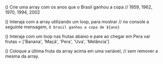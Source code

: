 () Crie uma array com os anos que o Brasil ganhou a copa
// 1959, 1962, 1970, 1994, 2002

() Interaja com a array utilizando um loop, para mostrar
// no console a seguinte mensagem, `O brasil ganhou a copa de ${ano}`

() Interaja com um loop nas frutas abaixo e pare ao chegar em Pera
var frutas = ['Banana', 'Maçã', 'Pera', 'Uva', 'Melância']

() Coloque a última fruta da array acima em uma variável,
// sem remover a mesma da array.